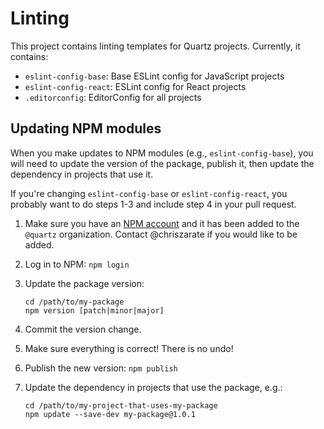 # Linting

This project contains linting templates for Quartz projects. Currently, it
contains:

- `eslint-config-base`: Base ESLint config for JavaScript projects
- `eslint-config-react`: ESLint config for React projects
- `.editorconfig`: EditorConfig for all projects

## Updating NPM modules

When you make updates to NPM modules (e.g., `eslint-config-base`), you will need
to update the version of the package, publish it, then update the dependency in
projects that use it.

If you're changing `eslint-config-base` or `eslint-config-react`,
you probably want to do steps 1-3 and include step 4 in your pull request.

1. Make sure you have an [NPM account][npm] and it has been added to the
   `@quartz` organization. Contact @chriszarate if you would like to be added.

2. Log in to NPM: `npm login`

3. Update the package version:
   ```
   cd /path/to/my-package
   npm version [patch|minor|major]
   ```

4. Commit the version change.

5. Make sure everything is correct! There is no undo!

6. Publish the new version: `npm publish`

7. Update the dependency in projects that use the package, e.g.:
   ```
   cd /path/to/my-project-that-uses-my-package
   npm update --save-dev my-package@1.0.1
   ```

[npm]: https://www.npmjs.com/
